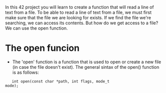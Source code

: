 In this 42 project you will learn to create a function that will read a line of text from a file.
To be able to read a line of text from a file, we must first make sure that the file we are looking for exists. If we find the file we're searching, we can access its contents. But how do we get access to a file? We can use the open function.

<h1 align="left">The open funcion</h1>

- The 'open' function is a function that is used to open or create a new file (in case the file doesn't exist).
The general sintax of the open() function is as follows:

<code>&nbsp;&nbsp;&nbsp;int open(const char *path, int flags, mode_t mode);</code>
